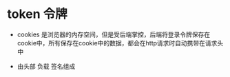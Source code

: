 # token 令牌

- cookies 是浏览器的内存空间，但是受后端掌控，后端将登录令牌保存在cookie中，所有保存在cookie中的数据，都会在http请求时自动携带在请求头中

<!-- 如果有权限就会继续访问，如果无权限就不会访问 -->
- 由头部 负载  签名组成